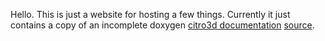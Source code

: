 Hello.
This is just a website for hosting a few things.
Currently it just contains a copy of an incomplete doxygen [citro3d documentation](https://oreo639.github.io/citro3d) [source](https://github.com/Swiftloke/citro3d/tree/next).

